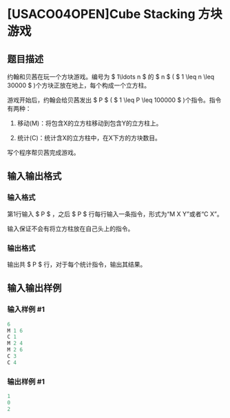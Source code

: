# [USACO04OPEN]Cube Stacking 方块游戏

## 题目描述

约翰和贝茜在玩一个方块游戏。编号为 $ 1\ldots n $ 的 $ n $ ( $ 1 \leq n \leq 30000 $ )个方块正放在地上，每个构成一个立方柱。

游戏开始后，约翰会给贝茜发出 $ P $ ( $ 1 \leq P \leq 100000 $ )个指令。指令有两种：

1. 移动(M)：将包含X的立方柱移动到包含Y的立方柱上。

2. 统计(C)：统计含X的立方柱中，在X下方的方块数目。

写个程序帮贝茜完成游戏。

## 输入输出格式

### 输入格式

第1行输入 $ P $ ，之后 $ P $ 行每行输入一条指令，形式为“M X Y”或者“C X”。

输入保证不会有将立方柱放在自己头上的指令。

### 输出格式

输出共 $ P $ 行，对于每个统计指令，输出其结果。

## 输入输出样例

### 输入样例 #1

```cpp
6
M 1 6
C 1
M 2 4
M 2 6
C 3
C 4
```


### 输出样例 #1

```cpp
1
0
2
```


